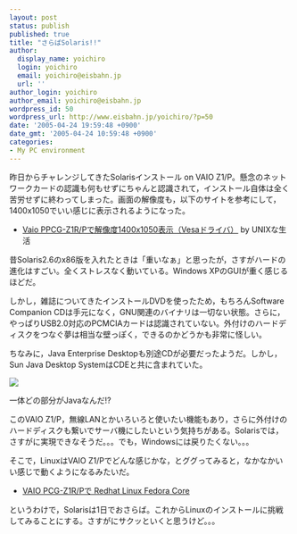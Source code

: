 ```yaml
---
layout: post
status: publish
published: true
title: "さらばSolaris!!"
author:
  display_name: yoichiro
  login: yoichiro
  email: yoichiro@eisbahn.jp
  url: ''
author_login: yoichiro
author_email: yoichiro@eisbahn.jp
wordpress_id: 50
wordpress_url: http://www.eisbahn.jp/yoichiro/?p=50
date: '2005-04-24 19:59:48 +0900'
date_gmt: '2005-04-24 10:59:48 +0900'
categories:
- My PC environment
---
```


昨日からチャレンジしてきたSolarisインストール on VAIO Z1/P。懸念のネットワークカードの認識も何もせずにちゃんと認識されて，インストール自体は全く苦労せずに終わってしまった。画面の解像度も，以下のサイトを参考にして，1400x1050でいい感じに表示されるようになった。

* [Vaio PPCG-Z1R/Pで解像度1400x1050表示（Vesaドライバ）](http://park15.wakwak.com/~unixlife/solaris/x-vesa1400.html) by UNIXな生活

昔Solaris2.6のx86版を入れたときは「重いなぁ」と思ったが，さすがハードの進化はすごい。全くストレスなく動いている。Windows XPのGUIが重く感じるほどだ。

しかし，雑誌についてきたインストールDVDを使ったため，もちろんSoftware Companion CDは手元になく，GNU関連のバイナリは一切ない状態。さらに，やっぱりUSB2.0対応のPCMCIAカードは認識されていない。外付けのハードディスクをつなぐ夢は相当な壁っぽく，できるのかどうかも非常に怪しい。

ちなみに，Java Enterprise Desktopも別途CDが必要だったようだ。しかし，Sun Java Desktop SystemはCDEと共に含まれていた。

![](http://www.eisbahn.jp/yoichiro/images/274184.jpg)

一体どの部分がJavaなんだ!?

このVAIO Z1/P，無線LANとかいろいろと使いたい機能もあり，さらに外付けのハードディスクも繋いでサーバ機にしたいという気持ちがある。Solarisでは，さすがに実現できなそうだ。。。でも，Windowsには戻りたくない。。。

そこで，LinuxはVAIO Z1/Pでどんな感じかな，とググってみると，なかなかいい感じで動くようになるみたいだ。

* [VAIO PCG-Z1R/Pで 
Redhat Linux Fedora Core](http://www11.plala.or.jp/stoyama/z1linux/)

というわけで，Solarisは1日でおさらば。これからLinuxのインストールに挑戦してみることにする。さすがにサクッといくと思うけど。。。
